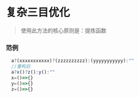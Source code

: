 # 复杂三目优化
> 使用此方法的核心原则是：提炼函数

### 范例
```javascript
  a?(xxxxxxxxxxx)?(zzzzzzzzzz):(yyyyyyyyyyy):""
  //重构后
  a?x()?z():y():""
  x=()=>{}
  y=()=>{}
  z=()=>{}
``` 